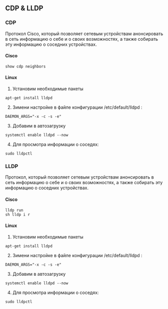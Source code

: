 ## CDP & LLDP

### CDP

Протокол Cisco, который позволяет сетевым устройствам анонсировать в сеть информацию о себе и о своих возможностях, а также собирать эту информацию о соседних устройствах.
#### Cisco
```
show cdp neighbors 
```

#### Linux

1. Установим необходимые пакеты
```
apt-get install lldpd
```
2. Зимени настройке в файле конфигурации /etc/default/lldpd :
```
DAEMON_ARGS="-x -c -s -e"
```
3. Добавим в автозагрузку
```
systemctl enable lldpd --now
```
4. Для просмотра информации о соседях:
```
sudo lldpctl
```


### LLDP

Протокол, который позволяет сетевым устройствам анонсировать в сеть информацию о себе и о своих возможностях, а также собирать эту информацию о соседних устройствах.

#### Cisco
```
lldp run
sh lldp i r
```

#### Linux
1. Установим необходимые пакеты
```
apt-get install lldpd
```
2. Зимени настройке в файле конфигурации /etc/default/lldpd :
```
DAEMON_ARGS="-x -c -s -e"
```
3. Добавим в автозагрузку
```
systemctl enable lldpd --now
```
4. Для просмотра информации о соседях:
```
sudo lldpctl
```
